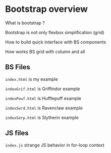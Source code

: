 # Bootstrap overview

What is bootstrap ?

Bootstrap is not only flexbox simplification (grid)

How to build quick interface with BS components

How works BS grid with column and all

## BS Files

`index.html` is my example

`indexGrif.html` is Griffindor example

`indexPouf.html` is Hufflepuff example

`indexSerd.html` is Ravenclaw example

`indexSerp.html` is Slytherin example

## JS files

`index.js` strange JS behavior in for-loop context